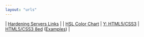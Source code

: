 ```yaml
---
layout: "urls"
---
```


| [Hardening Servers Links](https://rahmatm.samik-ibrahim.vlsm.org/2017/06/hardening-servers-links.html) |
| [HSL Color Chart](https://www.w3schools.com/html/html_colors_hsl.asp) | [Y: HTML5/CSS3](https://www.youtube.com/watch?v=1r_1Z_aQ81Q&list=PLJcaPjxegjBVHNP4KEcuzEgWmhqJfu1nU) | [HTML5/CSS3 8ed](https://www.htmlcssvqs.com/) ([Examples](https://www.htmlcssvqs.com/8ed/examples)) |

